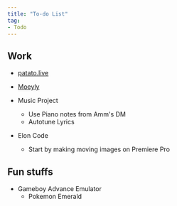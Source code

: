 ```yaml
---
title: "To-do List"
tag:
- Todo
---
```


## Work
- [patato.live](work/patato.live)
- [Moeyly](work/moeyly)

- Music Project
	- Use Piano notes from Amm's DM
	- Autotune Lyrics

- Elon Code
	- Start by making moving images on Premiere Pro



## Fun stuffs
- Gameboy Advance Emulator
	- Pokemon Emerald
